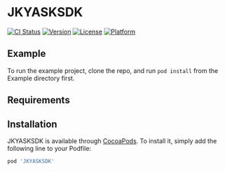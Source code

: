 # JKYASKSDK

[![CI Status](https://img.shields.io/travis/253387663@qq.com/JKYASKSDK.svg?style=flat)](https://travis-ci.org/253387663@qq.com/JKYASKSDK)
[![Version](https://img.shields.io/cocoapods/v/JKYASKSDK.svg?style=flat)](https://cocoapods.org/pods/JKYASKSDK)
[![License](https://img.shields.io/cocoapods/l/JKYASKSDK.svg?style=flat)](https://cocoapods.org/pods/JKYASKSDK)
[![Platform](https://img.shields.io/cocoapods/p/JKYASKSDK.svg?style=flat)](https://cocoapods.org/pods/JKYASKSDK)

## Example

To run the example project, clone the repo, and run `pod install` from the Example directory first.

## Requirements

## Installation

JKYASKSDK is available through [CocoaPods](https://cocoapods.org). To install
it, simply add the following line to your Podfile:

```ruby
pod 'JKYASKSDK'
```


